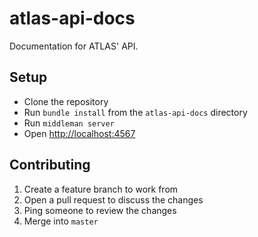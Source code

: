 # atlas-api-docs

Documentation for ATLAS' API.

## Setup

* Clone the repository
* Run `bundle install` from the `atlas-api-docs` directory
* Run `middleman server`
* Open [http://localhost:4567](http://localhost:4567)

## Contributing

1. Create a feature branch to work from
2. Open a pull request to discuss the changes
3. Ping someone to review the changes
4. Merge into `master`
